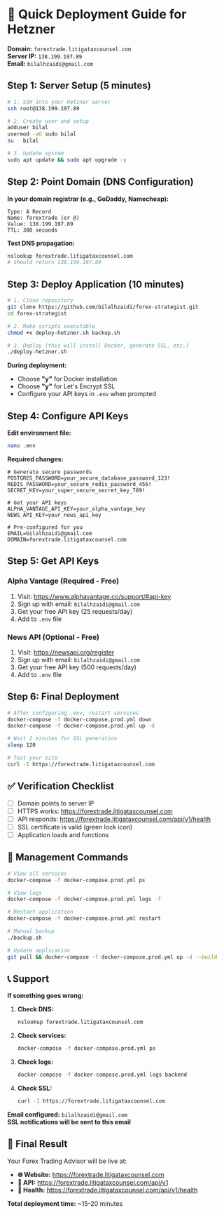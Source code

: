 # 🚀 Quick Deployment Guide for Hetzner

**Domain:** `forextrade.litigataxcounsel.com`  
**Server IP:** `138.199.197.89`  
**Email:** `bilalhzaidi@gmail.com`

## Step 1: Server Setup (5 minutes)

```bash
# 1. SSH into your Hetzner server
ssh root@138.199.197.89

# 2. Create user and setup
adduser bilal
usermod -aG sudo bilal
su - bilal

# 3. Update system
sudo apt update && sudo apt upgrade -y
```

## Step 2: Point Domain (DNS Configuration)

**In your domain registrar (e.g., GoDaddy, Namecheap):**

```
Type: A Record
Name: forextrade (or @)
Value: 138.199.197.89
TTL: 300 seconds
```

**Test DNS propagation:**
```bash
nslookup forextrade.litigataxcounsel.com
# Should return 138.199.197.89
```

## Step 3: Deploy Application (10 minutes)

```bash
# 1. Clone repository
git clone https://github.com/bilalhzaidi/forex-strategist.git
cd forex-strategist

# 2. Make scripts executable
chmod +x deploy-hetzner.sh backup.sh

# 3. Deploy (this will install Docker, generate SSL, etc.)
./deploy-hetzner.sh
```

**During deployment:**
- Choose **"y"** for Docker installation
- Choose **"y"** for Let's Encrypt SSL
- Configure your API keys in `.env` when prompted

## Step 4: Configure API Keys

**Edit environment file:**
```bash
nano .env
```

**Required changes:**
```env
# Generate secure passwords
POSTGRES_PASSWORD=your_secure_database_password_123!
REDIS_PASSWORD=your_secure_redis_password_456!
SECRET_KEY=your_super_secure_secret_key_789!

# Get your API keys
ALPHA_VANTAGE_API_KEY=your_alpha_vantage_key
NEWS_API_KEY=your_news_api_key

# Pre-configured for you
EMAIL=bilalhzaidi@gmail.com
DOMAIN=forextrade.litigataxcounsel.com
```

## Step 5: Get API Keys

### Alpha Vantage (Required - Free)
1. Visit: https://www.alphavantage.co/support/#api-key
2. Sign up with email: `bilalhzaidi@gmail.com`
3. Get your free API key (25 requests/day)
4. Add to `.env` file

### News API (Optional - Free)
1. Visit: https://newsapi.org/register
2. Sign up with email: `bilalhzaidi@gmail.com`
3. Get your free API key (500 requests/day)
4. Add to `.env` file

## Step 6: Final Deployment

```bash
# After configuring .env, restart services
docker-compose -f docker-compose.prod.yml down
docker-compose -f docker-compose.prod.yml up -d

# Wait 2 minutes for SSL generation
sleep 120

# Test your site
curl -I https://forextrade.litigataxcounsel.com
```

## ✅ Verification Checklist

- [ ] Domain points to server IP
- [ ] HTTPS works: https://forextrade.litigataxcounsel.com
- [ ] API responds: https://forextrade.litigataxcounsel.com/api/v1/health
- [ ] SSL certificate is valid (green lock icon)
- [ ] Application loads and functions

## 🔧 Management Commands

```bash
# View all services
docker-compose -f docker-compose.prod.yml ps

# View logs
docker-compose -f docker-compose.prod.yml logs -f

# Restart application
docker-compose -f docker-compose.prod.yml restart

# Manual backup
./backup.sh

# Update application
git pull && docker-compose -f docker-compose.prod.yml up -d --build
```

## 📞 Support

**If something goes wrong:**

1. **Check DNS:**
   ```bash
   nslookup forextrade.litigataxcounsel.com
   ```

2. **Check services:**
   ```bash
   docker-compose -f docker-compose.prod.yml ps
   ```

3. **Check logs:**
   ```bash
   docker-compose -f docker-compose.prod.yml logs backend
   ```

4. **Check SSL:**
   ```bash
   curl -I https://forextrade.litigataxcounsel.com
   ```

**Email configured:** `bilalhzaidi@gmail.com`  
**SSL notifications will be sent to this email**

## 🎯 Final Result

Your Forex Trading Advisor will be live at:
- **🌐 Website:** https://forextrade.litigataxcounsel.com
- **🔧 API:** https://forextrade.litigataxcounsel.com/api/v1
- **🏥 Health:** https://forextrade.litigataxcounsel.com/api/v1/health

**Total deployment time:** ~15-20 minutes